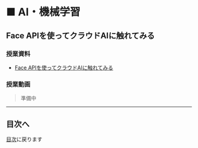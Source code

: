 # ■ AI・機械学習

## Face APIを使ってクラウドAIに触れてみる

### 授業資料

- [Face APIを使ってクラウドAIに触れてみる](01.md)

### 授業動画

> 準備中

---

## 目次へ

[目次](https://github.com/protoout/po-common/tree/main/lessons)に戻ります
